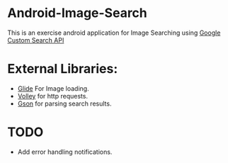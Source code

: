 # Android-Image-Search
This is an exercise android application for Image Searching using [Google Custom Search API](https://developers.google.com/custom-search/)

# External Libraries:
- [Glide](https://github.com/bumptech/glide) For Image loading.
- [Volley](https://bintray.com/android/android-utils/com.android.volley.volley) for http requests.
- [Gson](https://github.com/google/gson) for parsing search results.

# TODO
- Add error handling notifications.
